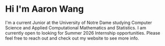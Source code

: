 # Hi I'm Aaron Wang

I'm a current Junior at the University of Notre Dame studying Computer Science and Applied Computational Mathematics and Statistics. I am currently open to looking for Summer 2026 Internship opportunities. Please feel free to reach out and check out my website to see more info.
